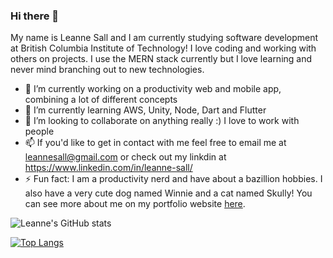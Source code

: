 ### Hi there 👋
My name is Leanne Sall and I am currently studying software development at British Columbia Institute of Technology!
I love coding and working with others on projects. I use the MERN stack currently but I love learning and never mind branching out to new technologies.

- 🔭 I’m currently working on a productivity web and mobile app, combining a lot of different concepts
- 🌱 I’m currently learning AWS, Unity, Node, Dart and Flutter
- 👯 I’m looking to collaborate on anything really :) I love to work with people
- 📫 If you'd like to get in contact with me feel free to email me at leannesall@gmail.com or check out my linkdin at https://www.linkedin.com/in/leanne-sall/
- ⚡ Fun fact: I am a productivity nerd and have about a bazillion hobbies. I also have a very cute dog named Winnie and a cat named Skully! You can see more about me on my portfolio website [here](https://leannesall.dev).

![Leanne's GitHub stats](https://github-readme-stats.vercel.app/api?username=leannesall&count_private=true&theme=tokyonight&showicons=true)

[![Top Langs](https://github-readme-stats.vercel.app/api/top-langs/?username=anuraghazra&layout=compact)](https://github.com/anuraghazra/github-readme-stats)

